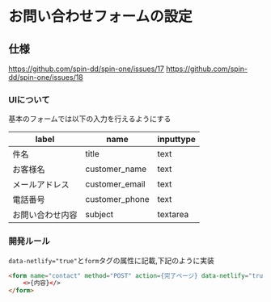 # お問い合わせフォームの設定

## 仕様

<https://github.com/spin-dd/spin-one/issues/17>
<https://github.com/spin-dd/spin-one/issues/18>

### UIについて

基本のフォームでは以下の入力を行えるようにする

|label|name|inputtype|
|-----|-----|--------|
|件名|title|text|
|お客様名|customer_name|text|
|メールアドレス|customer_email|text|
|電話番号|customer_phone|text|
|お問い合わせ内容|subject|textarea|

### 開発ルール

`data-netlify="true"`と`form`タグの属性に記載,下記のように実装

```html
<form name="contact" method="POST" action={完了ページ} data-netlify="true">
    <>{内容}</>
</form>
```
